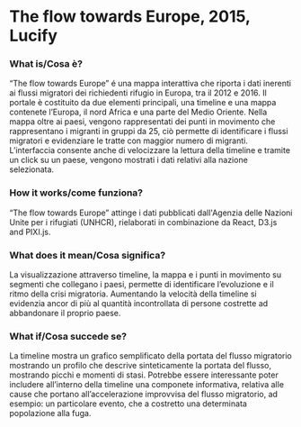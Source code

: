 # The flow towards Europe, 2015, Lucify #

### What is/Cosa è? ###
“The flow towards Europe” é una mappa interattiva che riporta i dati inerenti ai flussi migratori dei richiedenti rifugio in Europa, tra il 2012 e 2016.
Il portale è costituito da due elementi principali, una timeline e una mappa contenete l’Europa, il nord Africa e una parte del Medio Oriente.
Nella mappa oltre ai paesi, vengono rappresentati dei punti in movimento che rappresentano i migranti in gruppi da 25, ciò permette di identificare i flussi migratori e evidenziare le tratte con maggior numero di migranti.
L’interfaccia consente anche di velocizzare la lettura della timeline e tramite un click su un paese, vengono mostrati i dati relativi alla nazione selezionata.

### How it works/come funziona? ###
“The flow towards Europe” attinge i dati pubblicati dall'Agenzia delle Nazioni Unite per i rifugiati (UNHCR), rielaborati in combinazione da React, D3.js and PIXI.js.

### What does it mean/Cosa significa? ###
La visualizzazione attraverso timeline, la mappa e i punti in movimento su segmenti che collegano i paesi, permette di identificare l’evoluzione e il ritmo della crisi migratoria.
Aumentando la velocità della timeline si evidenzia ancor di più al quantità incontrollata di persone costrette ad abbandonare il proprio paese.

### What if/Cosa succede se? ###
La timeline mostra un grafico semplificato della portata del flusso migratorio mostrando un profilo che descrive sinteticamente la portata del flusso, mostrando picchi e momenti di stasi.
Potrebbe essere interessante poter includere all’interno della timeline una componete informativa, relativa alle cause che portano all’accelerazione improvvisa del flusso migratorio, ad esempio: un particolare evento, che a costretto una determinata popolazione alla fuga.
